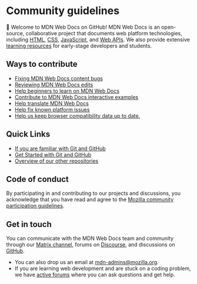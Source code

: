 # Community guidelines

👋 Welcome to MDN Web Docs on GitHub! MDN Web Docs is an open-source, collaborative project that documents web platform technologies, including [HTML](https://developer.mozilla.org/en-US/docs/Web/HTML), [CSS](https://developer.mozilla.org/en-US/docs/Web/CSS), [JavaScript](https://developer.mozilla.org/en-US/docs/Web/JavaScript), and [Web APIs](https://developer.mozilla.org/en-US/docs/Web/API). We also provide extensive [learning resources](https://developer.mozilla.org/en-US/docs/Learn) for early-stage developers and students.

## Ways to contribute

- [Fixing MDN Web Docs content bugs](https://developer.mozilla.org/en-US/docs/MDN/Contribute/Fixing_MDN_content_bugs)
- [Reviewing MDN Web Docs edits](https://github.com/mdn/content/blob/main/REVIEWING.md)
- [Help beginners to learn on MDN Web Docs](https://developer.mozilla.org/en-US/docs/MDN/Contribute/Help_beginners)
- [Contribute to MDN Web Docs interactive examples](https://github.com/mdn/interactive-examples/blob/main/CONTRIBUTING.md)
- [Help translate MDN Web Docs](https://developer.mozilla.org/en-US/docs/MDN/Contribute/Localize)
- [Help fix known platform issues](https://github.com/mdn/yari/issues)
- [Help us keep browser compatibility data up to date.](https://github.com/mdn/browser-compat-data)

## Quick Links

- [If you are familiar with Git and GitHub](./contributing/getting-started/general/index.md)
- [Get Started with Git and GitHub](./contributing/getting-started/beginners/index.md)
- [Overview of our other repositories](https://developer.mozilla.org/en-US/docs/MDN/Contribute/Where_is_everything)

## Code of conduct

By participating in and contributing to our projects and discussions, you acknowledge that you have read and agree to the [Mozilla community participation guidelines](https://github.com/mdn/mdn-community/blob/main/CODE_OF_CONDUCT.md).

## Get in touch

You can communicate with the MDN Web Docs team and community through our [Matrix channel](https://chat.mozilla.org/#/room/#mdn:mozilla.org), forums on [Discourse](https://discourse.mozilla.org/c/mdn/236), and discussions on [GitHub](https://github.com/mdn/mdn-community/discussions).

- You can also drop us an email at <mdn-admins@mozilla.org>.
- If you are learning web development and are stuck on a coding problem, we have [active forums](https://discourse.mozilla.org/c/mdn/learn/250) where you can ask questions and get help.
